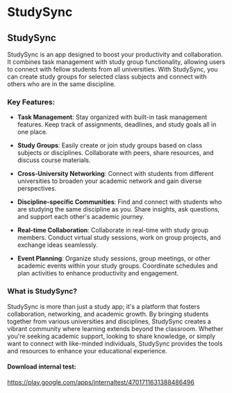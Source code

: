 # StudySync

## StudySync

StudySync is an app designed to boost your productivity and collaboration. It combines task management with study group functionality, allowing users to connect with fellow students from all universities. With StudySync, you can create study groups for selected class subjects and connect with others who are in the same discipline.

### Key Features:

- **Task Management**: Stay organized with built-in task management features. Keep track of assignments, deadlines, and study goals all in one place.

- **Study Groups**: Easily create or join study groups based on class subjects or disciplines. Collaborate with peers, share resources, and discuss course materials.

- **Cross-University Networking**: Connect with students from different universities to broaden your academic network and gain diverse perspectives.

- **Discipline-specific Communities**: Find and connect with students who are studying the same discipline as you. Share insights, ask questions, and support each other's academic journey.

- **Real-time Collaboration**: Collaborate in real-time with study group members. Conduct virtual study sessions, work on group projects, and exchange ideas seamlessly.

- **Event Planning**: Organize study sessions, group meetings, or other academic events within your study groups. Coordinate schedules and plan activities to enhance productivity and engagement.

### What is StudySync?

StudySync is more than just a study app; it's a platform that fosters collaboration, networking, and academic growth. By bringing students together from various universities and disciplines, StudySync creates a vibrant community where learning extends beyond the classroom. Whether you're seeking academic support, looking to share knowledge, or simply want to connect with like-minded individuals, StudySync provides the tools and resources to enhance your educational experience.

#### Download internal test:
https://play.google.com/apps/internaltest/4701711631388486496
